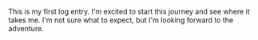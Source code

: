 This is my first log entry. I'm excited to start this journey and see where it takes me. I'm not sure what to expect, but I'm looking forward to the adventure.
